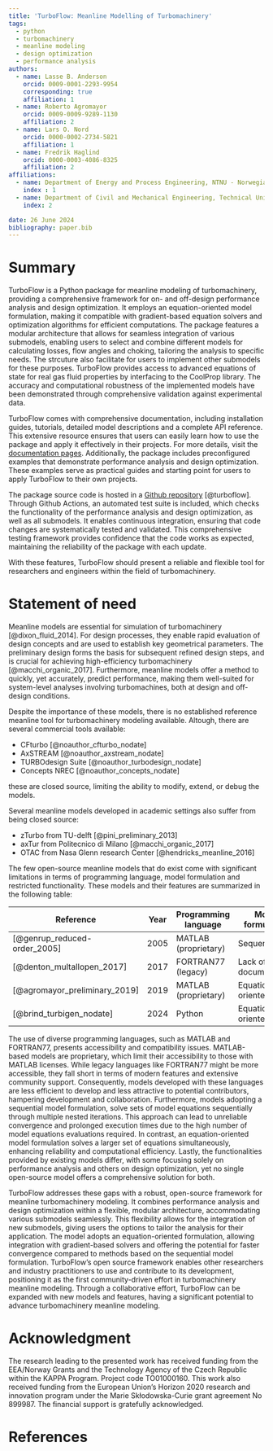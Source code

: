```yaml
---
title: 'TurboFlow: Meanline Modelling of Turbomachinery'
tags:
  - python
  - turbomachinery
  - meanline modeling
  - design optimization
  - performance analysis
authors:
  - name: Lasse B. Anderson
    orcid: 0009-0001-2293-9954
    corresponding: true
    affiliation: 1
  - name: Roberto Agromayor
    orcid: 0009-0009-9289-1130
    affiliation: 2
  - name: Lars O. Nord
    orcid: 0000-0002-2734-5821
    affiliation: 1
  - name: Fredrik Haglind
    orcid: 0000-0003-4086-8325
    affiliation: 2
affiliations:
  - name: Department of Energy and Process Engineering, NTNU - Norwegian University of Science and Technology, Trondheim, Norway
    index : 1
  - name: Department of Civil and Mechanical Engineering, Technical University of Denmark, Kongens Lyngby, Denmark
    index: 2

date: 26 June 2024
bibliography: paper.bib
---
```


# Summary

TurboFlow is a Python package for meanline modeling of turbomachinery, providing a comprehensive framework for on- and off-design performance analysis and design optimization. It employs an equation-oriented model formulation, making it compatible with gradient-based equation solvers and optimization algorithms for efficient computations. The package features a modular architecture that allows for seamless integration of various submodels, enabling users to 
select and combine different models for calculating losses, flow angles and choking, tailoring the analysis to specific needs. The strcuture also facilitate for users to implement other submodels for these purposes. 
TurboFlow provides access to advanced equations of state for real gas fluid properties by interfacing to the CoolProp library. The accuracy and computational robustness of the implemented models have been demonstrated through comprehensive validation against experimental data.  

TurboFlow comes with comprehensive documentation, including installation guides, tutorials, detailed model descriptions and a complete API reference. 
This extensive resource ensures that users can easily learn how to use the package and apply it effectively in their projects. For more details, visit the [documentation pages](https://turbo-sim.github.io/TurboFlow/).
Additionally, the package includes preconfigured examples that demonstrate performance analysis and design optimization. These examples serve as practical guides and starting point for users to apply TurboFlow to their own projects. 

The package source code is hosted in a [Github repository](https://github.com/turbo-sim/TurboFlow) [@turboflow]. Through Github Actions, an automated test suite is included, which checks the functionality of the performance analysis and design optimization, as well as all submodels. It enables continuous integration, ensuring that code changes are systematically tested and validated. This comprehensive testing framework provides confidence that the code works as expected, maintaining the reliability of the package with each update.

With these features, TurboFlow should present a reliable and flexible tool for researchers and engineers within the field of turbomachinery. 

# Statement of need

Meanline models are essential for simulation of turbomachinery [@dixon_fluid_2014]. For design processes, they enable rapid evaluation of design concepts
and are used to establish key geometrical parameters. The preliminary design forms the basis for subsequent refined design steps, and is crucial for achieving high-efficiency turbomachinery [@macchi_organic_2017]. Furthermore, meanline models offer a method to quickly, yet accurately, predict performance, making them well-suited for system-level analyses involving turbomachines, both at design and off-design conditions.

Despite the importance of these models, there is no established reference meanline tool for turbomachinery modeling available. Altough, there are several commercial tools available:

- CFturbo [@noauthor_cfturbo_nodate]
- AxSTREAM [@noauthor_axstream_nodate]
- TURBOdesign Suite [@noauthor_turbodesign_nodate]
- Concepts NREC [@noauthor_concepts_nodate]

these are closed source, limiting the ability to modify, extend, or debug the models. 

Several meanline models developed in academic settings also suffer from being closed source:

- zTurbo from TU-delft [@pini_preliminary_2013]
- axTur from Politecnico di Milano [@macchi_organic_2017]
- OTAC from Nasa Glenn research Center [@hendricks_meanline_2016]

The few open-source meanline models that do exist come with significant limitations in terms of programming language, model formulation and restricted functionality. These models and their features are summarized in the following table: 

| Reference                          | Year | Programming language | Model formulation     | Functionalities      | 
|------------------------------------|------|----------------------|-----------------------|----------------------|
| [@genrup_reduced-order_2005]       | 2005 | MATLAB (proprietary) | Sequential            | Performance analysis |
| [@denton_multallopen_2017]         | 2017 | FORTRAN77 (legacy)   | Lack of documentation | Design optimization  |
| [@agromayor_preliminary_2019]      | 2019 | MATLAB (proprietary) | Equation-oriented     | Design optimization  |
| [@brind_turbigen_nodate]           | 2024 | Python               | Equation-oriented     | Design optimization  |

The use of diverse programming languages, such as MATLAB and FORTRAN77, presents accessibility and compatibility issues. MATLAB-based models are proprietary, which limit their accessibility to those with MATLAB licenses.
While legacy languages like FORTRAN77 might be more accessible, they fall short in terms of modern features and extensive community support. Consequently, models developed with these languages are less efficient to develop and less attractive to potential contributors, hampering development and collaboration. Furthermore, models adopting a sequential model formulation, solve sets of model equations sequentially through multiple nested iterations. This approach can lead to unreliable convergence and prolonged execution times due to the high number of model equations evaluations required. In contrast, an equation-oriented model formulation solves a larger set of equations simultaneously, enhancing reliability and computational efficiency. Lastly, the functionalities provided by existing models differ, with some focusing solely on performance analysis and others on design optimization, yet no single open-source model offers a comprehensive solution for both. 

TurboFlow addresses these gaps with a robust, open-source framework for meanline turbomachinery modeling. It combines performance analysis and design optimization within a flexible, modular 
architecture, accommodating various submodels seamlessly. This flexibility allows for the integration of new submodels, giving users the options to tailor the analysis for their application. 
The model adopts an equation-oriented formulation, allowing integration with gradient-based solvers and offering the potential for faster convergence compared to methods based on the sequential model formulation.
TurboFlow’s open source framework enables other researchers and industry practitioners to use and contribute to its development, positioning it as the first community-driven effort in 
turbomachinery meanline modeling. Through a collaborative effort, TurboFlow can be expanded with new models and features, having a significant potential to advance turbomachinery meanline modeling.

# Acknowledgment
The research leading to the presented work has received funding from the EEA/Norway Grants and the Technology Agency of the Czech Republic within the KAPPA Program. 
Project code TO01000160. This work also received funding from the European Union’s Horizon 2020 research and innovation program under the Marie Skłodowska-Curie 
grant agreement No 899987. The financial support is gratefully acknowledged.

# References
